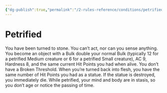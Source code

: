 ```yaml
---
{"dg-publish":true,"permalink":"/2-rules-reference/conditions/petrified/"}
---
```


# Petrified

You have been turned to stone. You can’t act, nor can you sense anything. You become an object with a Bulk double your normal Bulk (typically 12 for a petrified Medium creature or 6 for a petrified Small creature), AC 9, Hardness 8, and the same current Hit Points you had when alive. You don’t have a Broken Threshold. When you’re turned back into flesh, you have the same number of Hit Points you had as a statue. If the statue is destroyed, you immediately die. While petrified, your mind and body are in stasis, so you don’t age or notice the passing of time.